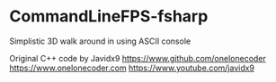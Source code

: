 # CommandLineFPS-fsharp
Simplistic 3D walk around in using ASCII console

Original C++ code by Javidx9
https://www.github.com/onelonecoder
https://www.onelonecoder.com
https://www.youtube.com/javidx9

